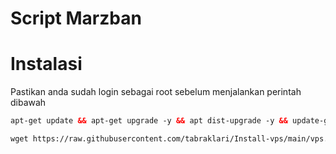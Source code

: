 # Script Marzban

# Instalasi
Pastikan anda sudah login sebagai root sebelum menjalankan perintah dibawah
  ```html
 apt-get update && apt-get upgrade -y && apt dist-upgrade -y && update-grub && reboot
 ```
 ```html
 wget https://raw.githubusercontent.com/tabraklari/Install-vps/main/vps.sh && chmod +x vps.sh && ./vps.sh
 ```

